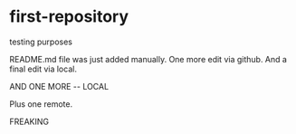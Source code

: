 # first-repository
testing purposes

README.md file was just added manually. One more edit via github. And a final edit via local.

AND ONE MORE -- LOCAL

Plus one remote.

FREAKING

